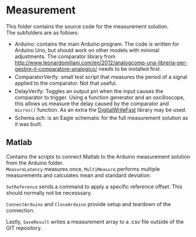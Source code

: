 <style>
li {margin-bottom: 5px;}
</style>

# Measurement  
This folder contains the source code for the measurement solution.  
The subfolders are as follows:
* Arduino: contains the main Arduino program. The code is written for Arduino Uno, but should work on other models with minimal adjustments.
The comparator library from http://www.leonardomiliani.com/en/2012/analogcomp-una-libreria-per-gestire-il-comparatore-analogico/ needs to be installed first.
* ComparatorVerify: small test script that measures the period of a signal applied to the comparator. Not that useful.
* DelayVerify: Toggles an output pin when the input causes the comparator to trigger. Using a function generator and an oscilloscope, this allows us measure the delay caused by the comparator and ``micros()`` function. As an extra the [DigitalWriteFast](https://github.com/NicksonYap/digitalWriteFast) library may be used.
* Schema.sch: is an Eagle schematic for the full measurement solution as it was built.

## Matlab
Contains the scripts to connect Matlab to the Arduino measurement solution from the Arduino folder.  
``MeasureLatency`` measures once, ``MultiMeasure`` performs multiple measurements and calculates mean and standard deviation. 

``SetReference`` sends a command to apply a specific reference offset. This should normally not be necesssary.

``ConnectArduino`` and  ``CloseArduino`` provide setup and teardown of the connection.

Lastly, ``SaveResult`` writes a measurement array to a .csv file outside of the GIT repository.
